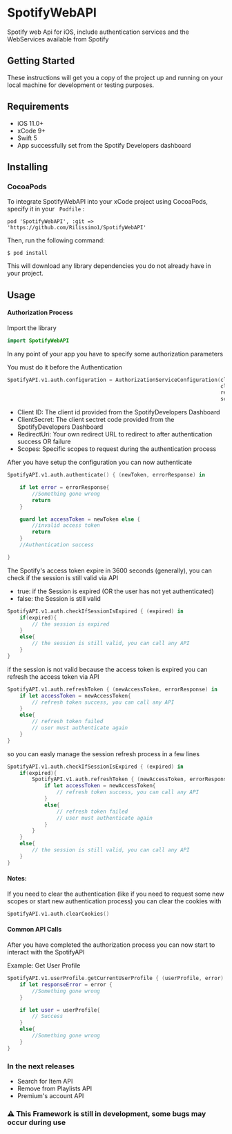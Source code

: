 # SpotifyWebAPI
Spotify web Api for iOS, include authentication services and the WebServices available from Spotify

## Getting Started
These instructions will get you a copy of the project up and running on your local machine for development or testing purposes.

## Requirements

- iOS 11.0+
- xCode 9+
- Swift 5
- App successfully set from the Spotify Developers dashboard

## Installing

### CocoaPods

To integrate SpotifyWebAPI into your xCode project using CocoaPods, specify it in your ``` Podfile``` :

``` 
pod 'SpotifyWebAPI', :git => 'https://github.com/Rilissimo1/SpotifyWebAPI' 
```

Then, run the following command:

```$ pod install```

This will download any library dependencies you do not already have in your project.

## Usage

#### Authorization Process

Import the library

```swift
import SpotifyWebAPI
```

In any point of your app you have to specify some authorization parameters

You must do it before the Authentication

```swift
SpotifyAPI.v1.auth.configuration = AuthorizationServiceConfiguration(clientId: "{ YOUR CLIENT ID }", 
                                                                     clientSecret: "{ YOUR CLIENT SECRET }", 
                                                                     redirectUri: "{ YOUR REDIRECT URI }", 
                                                                     scopes: ["user-read-private", "user-read-email", "user-follow-read", "user-top-read", "user-library-read" ])
```

- Client ID: The client id provided from the SpotifyDevelopers Dashboard
- ClientSecret: The client sectret code provided from the SpotifyDevelopers Dashboard
- RedirectUri: Your own redirect URL to redirect to after authentication success OR failure
- Scopes: Specific scopes to request during the authentication process

After you have setup the configuration you can now authenticate
```swift
SpotifyAPI.v1.auth.authenticate() { (newToken, errorResponse) in

    if let error = errorResponse{
        //Something gone wrong
        return
    }

    guard let accessToken = newToken else {
        //invalid access token
        return
    }
    //Authentication success

}
```

The Spotify's access token expire in 3600 seconds (generally), you can check if the session is still valid via API

- true: if the Session is expired (OR the user has not yet authenticated)
- false: the Session is still valid

```swift
SpotifyAPI.v1.auth.checkIfSessionIsExpired { (expired) in
    if(expired){
        // the session is expired
    }
    else{
        // the session is still valid, you can call any API
    }
}
```

if the session is not valid because the access token is expired you can refresh the access token via API


```swift
SpotifyAPI.v1.auth.refreshToken { (newAccessToken, errorResponse) in
    if let accessToken = newAccessToken{
        // refresh token success, you can call any API
    }
    else{
        // refresh token failed
        // user must authenticate again
    }
}
```

so you can easly manage the session refresh process in a few lines


```swift
SpotifyAPI.v1.auth.checkIfSessionIsExpired { (expired) in
    if(expired){
        SpotifyAPI.v1.auth.refreshToken { (newAccessToken, errorResponse) in
            if let accessToken = newAccessToken{
                // refresh token success, you can call any API
            }
            else{
                // refresh token failed
                // user must authenticate again
            }
        }
    }
    else{
        // the session is still valid, you can call any API
    }
}
```

#### Notes:

If you need to clear the authentication (like if you need to request some new scopes or start new authentication process)
you can clear the cookies with

```swift
SpotifyAPI.v1.auth.clearCookies()
```

#### Common API Calls

After you have completed the authorization process you can now start to interact with the SpotifyAPI

Example: Get User Profile
```swift
SpotifyAPI.v1.userProfile.getCurrentUserProfile { (userProfile, error) in
    if let responseError = error {
        //Something gone wrong
    }

    if let user = userProfile{
        // Success
    }
    else{
        //Something gone wrong
    }
}
```

### In the next releases
- Search for Item API
- Remove from Playlists API
- Premium's account API

### :warning: This Framework is still in development, some bugs may occur during use
